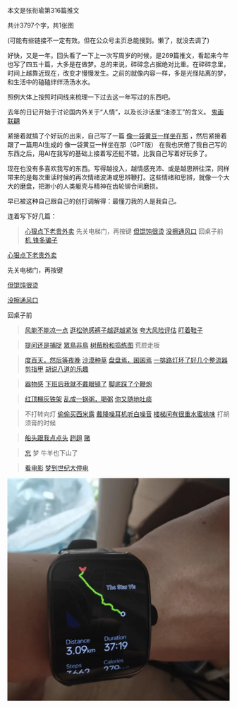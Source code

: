 本文是张衔瑜第316篇推文

共计3797个字，共1张图

(可能有些链接不一定有效。但在公众号主页总能搜到。懒了，就没去调了)

好快，又是一年。回头看了一下上一次写周岁的时候，是269篇推文，看起来今年也写了四五十篇，大多是在做梦。总的来说，碎碎念占据绝对比重。在碎碎念里，时间上越靠近现在，改变才慢慢发生。之前的就像内容一样，多是光怪陆离的梦，和生活中的磕磕绊绊汤汤水水。

照例大体上按照时间线来梳理一下过去这一年写过的东西吧。

去年的日记开始于讨论国内外关于“人情”，以及长沙话里“油漆工”的含义。 [鬼画联翩](https://mp.weixin.qq.com/s?__biz=MzUzNjE3NzA3Mg==&mid=2247492723&idx=1&sn=8976677833c7bf0c9a7908b125cabd1e&chksm=faf894accd8f1dba3f2b98e2f54b5361e59079f7d770735ff9096ca14174e9b41b84b3fbf481&token=391514604&lang=en_US&scene=21#wechat_redirect)

紧接着就搞了个好玩的出来，自己写了一篇 [像一袋黄豆一样坐在那](https://mp.weixin.qq.com/s?__biz=MzUzNjE3NzA3Mg==&mid=2247492735&idx=1&sn=1b5e2b07dcc9036dc694e8d75ecf2458&chksm=faf894a0cd8f1db65f128efa1e7f129dd1be8df421fc775b2d158a158d05f1337bb5c6279f39&scene=21#wechat_redirect) ，然后紧接着跟了一篇用AI生成的 像一袋黄豆一样坐在那（GPT版） 在我也厌倦了我自己写的东西之后，用AI在我写的基础上接着写还挺不错。比我自己写着好玩多了。

现在也没有多喜欢我写的东西。写得越投入，越情感充沛、或是越思辨往深，同样带来的是每次重读时候的再次情绪波涛或思辨鞭打。这些情绪和思辨，就像一个大大的磨盘，把渺小的人类躯壳与精神在齿轮铆合间磨损。

早已被这种自己跟自己的创打调解得：最懂刀我的人是我自己。

连着写下好几篇：

> [心狠点下老贵外卖](https://mp.weixin.qq.com/s?__biz=MzUzNjE3NzA3Mg==&mid=2247492739&idx=1&sn=ee2ed75a25488004ae2e52084ae95aee&chksm=faf8945ccd8f1d4a9e7456e91194842a7d0fdbb57a3e59fc6b0b0b7dace6bc504b71c1993f2b&scene=21#wechat_redirect) 先关电梯门，再按键 [但馄饨很烫](https://mp.weixin.qq.com/s?__biz=MzUzNjE3NzA3Mg==&mid=2247492750&idx=1&sn=5c1ad6baec7e114cf5a5a57e8a1550bd&chksm=faf89451cd8f1d47e9beca1fe07bc14a11ba3f7ac4f6302f79626fc8827fe61c8e340b4fdef8&scene=21#wechat_redirect) [没擦通风口](https://mp.weixin.qq.com/s?__biz=MzUzNjE3NzA3Mg==&mid=2247492754&idx=1&sn=8f975e60d13a458837b6685c3cce8fef&chksm=faf8944dcd8f1d5beca4f4afe4ca61a7ef2e646144f5e43d5c1e4b9c294fd71b61b4bdac47d4&scene=21#wechat_redirect) 回桌子前 [机 锋多骗子](https://mp.weixin.qq.com/s?__biz=MzUzNjE3NzA3Mg==&mid=2247492768&idx=1&sn=9f10e25b4edbebb99c18950ac9872a14&chksm=faf8947fcd8f1d69e7ac747647fb5da63709ac7db685abe2d1f8d598619dc75a514915ff6daa&scene=21#wechat_redirect)

[心狠点下老贵外卖](https://mp.weixin.qq.com/s?__biz=MzUzNjE3NzA3Mg==&mid=2247492739&idx=1&sn=ee2ed75a25488004ae2e52084ae95aee&chksm=faf8945ccd8f1d4a9e7456e91194842a7d0fdbb57a3e59fc6b0b0b7dace6bc504b71c1993f2b&scene=21#wechat_redirect)

先关电梯门，再按键

[但馄饨很烫](https://mp.weixin.qq.com/s?__biz=MzUzNjE3NzA3Mg==&mid=2247492750&idx=1&sn=5c1ad6baec7e114cf5a5a57e8a1550bd&chksm=faf89451cd8f1d47e9beca1fe07bc14a11ba3f7ac4f6302f79626fc8827fe61c8e340b4fdef8&scene=21#wechat_redirect)

[没擦通风口](https://mp.weixin.qq.com/s?__biz=MzUzNjE3NzA3Mg==&mid=2247492754&idx=1&sn=8f975e60d13a458837b6685c3cce8fef&chksm=faf8944dcd8f1d5beca4f4afe4ca61a7ef2e646144f5e43d5c1e4b9c294fd71b61b4bdac47d4&scene=21#wechat_redirect)

回桌子前

> [风能不能凉一点](https://mp.weixin.qq.com/s?__biz=MzUzNjE3NzA3Mg==&mid=2247492772&idx=1&sn=14d0c3976ce82b0af222ff21f8d4e526&chksm=faf8947bcd8f1d6de890d875321121d33539640a97f3d1b957ba342f0b47b74e9196640dc1aa&scene=21#wechat_redirect) [逛松弛感裤子越逛越紧张](https://mp.weixin.qq.com/s?__biz=MzUzNjE3NzA3Mg==&mid=2247492776&idx=1&sn=21be19da328145cd9721370857141c79&chksm=faf89477cd8f1d61c94d0eb64b8847f3f6a8c4ac129e3399eb0678dc656f1867450bc0f4116a&scene=21#wechat_redirect) [夸大风险评估](https://mp.weixin.qq.com/s?__biz=MzUzNjE3NzA3Mg==&mid=2247492782&idx=1&sn=0b0f8525d19c69b2ac4aea8dcd95af3e&chksm=faf89471cd8f1d677fc802079a501a250413fe66f7262772af4d12da6189c2c9686133edb6a1&scene=21#wechat_redirect) [盯着鞋子](https://mp.weixin.qq.com/s?__biz=MzUzNjE3NzA3Mg==&mid=2247492788&idx=1&sn=5a5c3af1a4d91d43f11743ccf924d98c&chksm=faf8946bcd8f1d7ddc8077151bd34c4a588db605d7abc801a779630b76548657d47f8a024e9d&scene=21#wechat_redirect)

> [提问还是捕捉](https://mp.weixin.qq.com/s?__biz=MzUzNjE3NzA3Mg==&mid=2247492839&idx=1&sn=175ffb07735ede1d28855ecd4c8a72f1&chksm=faf89438cd8f1d2e256d702589aef90e91bd1a8791faad9a391db609804612397efefbac6141&scene=21#wechat_redirect) [眾鳥非鳥](https://mp.weixin.qq.com/s?__biz=MzUzNjE3NzA3Mg==&mid=2247492843&idx=1&sn=5b46b63921dae88d1c5dd6a94da4867e&chksm=faf89434cd8f1d22faaaf6afbf36820777dc3dc062a37c30f363f2fbc72ffe98a0e65e441c54&token=391514604&lang=en_US&scene=21#wechat_redirect) [树莓粉和捣练图](https://mp.weixin.qq.com/s?__biz=MzUzNjE3NzA3Mg==&mid=2247492849&idx=1&sn=9aca3ad0bb93671e637fda519aa795a5&chksm=faf8942ecd8f1d380d349ccd2c4f3a74d53e9b7d8e5b11b3fdc92066afdb59184f78eeaab253&token=391514604&lang=en_US&scene=21#wechat_redirect) 荒腔走板

> [度百天，然后等夜晚](https://mp.weixin.qq.com/s?__biz=MzUzNjE3NzA3Mg==&mid=2247492976&idx=1&sn=0eebf3ed7483057fac4144516285dd44&chksm=faf895afcd8f1cb96e91e3376c86fe1178e9f4528d4ac457c2245de7d7e4cf5d32be4c2897fa&scene=21#wechat_redirect) [沙漠种草](https://mp.weixin.qq.com/s?__biz=MzUzNjE3NzA3Mg==&mid=2247492982&idx=1&sn=47febdb762b097f40a81aac2f9c1ff9a&chksm=faf895a9cd8f1cbf90b410ca31db955fbada78229e9cf42219d29dbabfb7638531f2fb06f767&scene=21#wechat_redirect) [盘盘焉，囷囷焉](https://mp.weixin.qq.com/s?__biz=MzUzNjE3NzA3Mg==&mid=2247492986&idx=1&sn=82346bf5fa7c8bec9e615ec6f1caebd6&chksm=faf895a5cd8f1cb39a8f37045f37c81a812c673170a69fc99856149106314e989d5dbbd0cde5&token=391514604&lang=en_US&scene=21#wechat_redirect) [一排路灯坏了好几个整流器](https://mp.weixin.qq.com/s?__biz=MzUzNjE3NzA3Mg==&mid=2247492992&idx=1&sn=af29cbb93df5cc37c6239d9d144c8a00&chksm=faf8955fcd8f1c4902004f0a16c978fe42109297ea267d38be177295aff3c409124280516e53&token=391514604&lang=en_US&scene=21#wechat_redirect) [剪指甲](https://mp.weixin.qq.com/s?__biz=MzUzNjE3NzA3Mg==&mid=2247492996&idx=1&sn=09e09b8e14a886e7954a34ef6f646412&chksm=faf8955bcd8f1c4d00726b5f1c423d2d748a18ade6377b0048c4e0ae02598b0ef5471d41f587&token=391514604&lang=en_US&scene=21#wechat_redirect) [胡说八道的乐趣](https://mp.weixin.qq.com/s?__biz=MzUzNjE3NzA3Mg==&mid=2247493002&idx=1&sn=b1d5bc197365ee1cdefe322b71cf0f66&chksm=faf89555cd8f1c431d1948f623afd9ca375b6ed3d96c5ccd8a018612053e876d37bfb8fce2e4&token=391514604&lang=en_US&scene=21#wechat_redirect)

> [器物感](https://mp.weixin.qq.com/s?__biz=MzUzNjE3NzA3Mg==&mid=2247493012&idx=1&sn=8fbdf0dbc17b31205001428196c2afb7&chksm=faf8954bcd8f1c5d303fb6eb6a72028ac5674524080ffd4e5cbe11f4b846fccdf5decda80280&scene=21#wechat_redirect) [下班后我就不戴眼镜了](https://mp.weixin.qq.com/s?__biz=MzUzNjE3NzA3Mg==&mid=2247493018&idx=1&sn=0fd4a3b9ee625f7ef319c3fabb65c142&chksm=faf89545cd8f1c53e038b768f206b1a773f5178a0eed5678bac3e026da337aa25e49b0d4c88f&scene=21#wechat_redirect) [脚底踩了个鞭炮](https://mp.weixin.qq.com/s?__biz=MzUzNjE3NzA3Mg==&mid=2247493024&idx=1&sn=b1b2a56f57653f77cfd92e44875b38c8&chksm=faf8957fcd8f1c69d64ff9aa9c2be5e2c66c495b625681192b314ce5194542bcc828f42d5abf&scene=21#wechat_redirect) [](https://mp.weixin.qq.com/s?__biz=MzUzNjE3NzA3Mg==&mid=2247493018&idx=1&sn=0fd4a3b9ee625f7ef319c3fabb65c142&chksm=faf89545cd8f1c53e038b768f206b1a773f5178a0eed5678bac3e026da337aa25e49b0d4c88f&scene=21#wechat_redirect)

> [红顶棚灰铁架](https://mp.weixin.qq.com/s?__biz=MzUzNjE3NzA3Mg==&mid=2247493028&idx=1&sn=bb9bdbc90997091ed02fd393902e4fea&chksm=faf8957bcd8f1c6dba545e0d8f757a43423d797b7efd00b8e9b6498762bdca585b78fe14baaf&scene=21#wechat_redirect) [乱成一锅粥，喝粥](https://mp.weixin.qq.com/s?__biz=MzUzNjE3NzA3Mg==&mid=2247493034&idx=1&sn=2c59c126ec32085057ba8344e41897a7&chksm=faf89575cd8f1c63603570fa911e3766d98462a076b1f0e9d7422cdc39eb436b3758dd525e94&scene=21#wechat_redirect) [你又随地吐痰](https://mp.weixin.qq.com/s?__biz=MzUzNjE3NzA3Mg==&mid=2247493040&idx=1&sn=4a5e95c16699f5b7329ae52683c17b19&chksm=faf8956fcd8f1c7965e05fcd334f995317a6c57ee5278f292fa3255f92b4ec1cd89700d57bc6&scene=21#wechat_redirect)

> 不打转向灯 [偷偷买西米露](https://mp.weixin.qq.com/s?__biz=MzUzNjE3NzA3Mg==&mid=2247493052&idx=1&sn=abc8658f2b4cf3edf336f3b25490edf2&chksm=faf89563cd8f1c756a823f5d3c48b6a2da91b79a7a4224ceb24f9f93fbe8c6a9932440ad455d&scene=21#wechat_redirect) [戴降噪耳机听白噪音](https://mp.weixin.qq.com/s?__biz=MzUzNjE3NzA3Mg==&mid=2247493058&idx=1&sn=c71bded89ab0c39ea13ec0b7022dd18f&chksm=faf8951dcd8f1c0bacbda0a1946b801c91b7a01062587f77de197f4e00d261a966e05d06a97a&scene=21#wechat_redirect) [楼梯间有很重水蜜桃味](https://mp.weixin.qq.com/s?__biz=MzUzNjE3NzA3Mg==&mid=2247493063&idx=1&sn=f093f341e1becab7b47f007a35323633&chksm=faf89518cd8f1c0ec3bda1ad3bb0b76767111805aa82e470fd3c3246885dd9fc79bddbc378dc&scene=21#wechat_redirect) 打胡须膏的时候

> [船头跟我点点头](https://mp.weixin.qq.com/s?__biz=MzUzNjE3NzA3Mg==&mid=2247493073&idx=1&sn=5b43318a8527eb28af884332bc8c1e50&chksm=faf8950ecd8f1c18e3ef0987067866eb793d12d55691b5db07711c376b089bb103d16ec7d91d&scene=21#wechat_redirect) [趔趄](https://mp.weixin.qq.com/s?__biz=MzUzNjE3NzA3Mg==&mid=2247493077&idx=1&sn=11553071fe8bc3f62683ae15ced9bc90&chksm=faf8950acd8f1c1c6b087a0c2cd3ca250e3539de0663afbce85b124d1619d7f68c8e6a4c02ed&scene=21#wechat_redirect) [赌](https://mp.weixin.qq.com/s?__biz=MzUzNjE3NzA3Mg==&mid=2247493081&idx=1&sn=253f46dc61298a9b3177ee1a93e21086&chksm=faf89506cd8f1c101e231fa5444d04de4706365706b914d04674df6631b19ca0fe4e850b2994&scene=21#wechat_redirect)

> [忘](https://mp.weixin.qq.com/s?__biz=MzUzNjE3NzA3Mg==&mid=2247493085&idx=1&sn=e4fb02b3bafe2b0ec79026aa0a34db27&chksm=faf89502cd8f1c141c24e33c0b75b3b0aa27cbc28f1ff3c28b18797e41ced5cf99a0580e0846&scene=21#wechat_redirect) 梦 牛羊也下山了

> [看电影](https://mp.weixin.qq.com/s?__biz=MzUzNjE3NzA3Mg==&mid=2247493105&idx=1&sn=c6658c8ba4c6cb144c817d6b540beb66&chksm=faf8952ecd8f1c38dabad0750d899cc22617c93feeb97efdba8d6a6536c9001e8f2860f7540f&scene=21#wechat_redirect) [梦到世纪大停电](https://mp.weixin.qq.com/s?__biz=MzUzNjE3NzA3Mg==&mid=2247493109&idx=1&sn=67fbeb68419b3b57f5830d4428afd417&chksm=faf8952acd8f1c3cca9000fd465a2d77025a3156a4b2c3273af3bdf646336a937642930f1a74&scene=21#wechat_redirect)

![](./images/img_001.jpeg)

